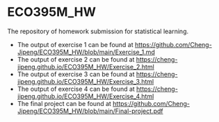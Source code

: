 # ECO395M_HW
The repository of homework submission for statistical learning.
- The output of exercise 1 can be found at https://github.com/Cheng-Jipeng/ECO395M_HW/blob/main/Exercise_1.md
- The output of exercise 2 can be found at https://cheng-jipeng.github.io/ECO395M_HW/Exercise_2.html 
- The output of exercise 3 can be found at https://cheng-jipeng.github.io/ECO395M_HW/Exercise_3.html
- The output of exercise 4 can be found at https://cheng-jipeng.github.io/ECO395M_HW/Exercise_4.html
- The final project can be found at https://github.com/Cheng-Jipeng/ECO395M_HW/blob/main/Final-project.pdf
